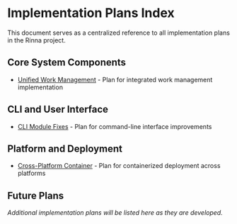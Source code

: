 # Implementation Plans Index

This document serves as a centralized reference to all implementation plans in the Rinna project.

## Core System Components

- [Unified Work Management](unified-work-management.md) - Plan for integrated work management implementation

## CLI and User Interface

- [CLI Module Fixes](cli-module-fixes.md) - Plan for command-line interface improvements

## Platform and Deployment

- [Cross-Platform Container](cross-platform-container.md) - Plan for containerized deployment across platforms

## Future Plans

*Additional implementation plans will be listed here as they are developed.*